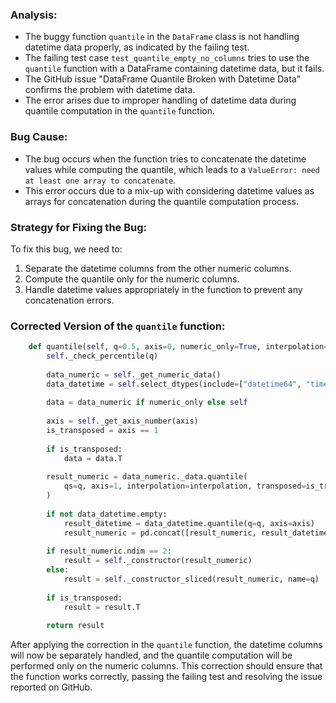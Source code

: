### Analysis:
- The buggy function `quantile` in the `DataFrame` class is not handling datetime data properly, as indicated by the failing test.
- The failing test case `test_quantile_empty_no_columns` tries to use the `quantile` function with a DataFrame containing datetime data, but it fails.
- The GitHub issue "DataFrame Quantile Broken with Datetime Data" confirms the problem with datetime data.
- The error arises due to improper handling of datetime data during quantile computation in the `quantile` function.

### Bug Cause:
- The bug occurs when the function tries to concatenate the datetime values while computing the quantile, which leads to a `ValueError: need at least one array to concatenate`.
- This error occurs due to a mix-up with considering datetime values as arrays for concatenation during the quantile computation process.

### Strategy for Fixing the Bug:
To fix this bug, we need to:
1. Separate the datetime columns from the other numeric columns.
2. Compute the quantile only for the numeric columns.
3. Handle datetime values appropriately in the function to prevent any concatenation errors.

### Corrected Version of the `quantile` function:
```python
    def quantile(self, q=0.5, axis=0, numeric_only=True, interpolation="linear"):
        self._check_percentile(q)
        
        data_numeric = self._get_numeric_data()
        data_datetime = self.select_dtypes(include=["datetime64", "timedelta64"])
        
        data = data_numeric if numeric_only else self
        
        axis = self._get_axis_number(axis)
        is_transposed = axis == 1
    
        if is_transposed:
            data = data.T
            
        result_numeric = data_numeric._data.quantile(
            qs=q, axis=1, interpolation=interpolation, transposed=is_transposed
        )
        
        if not data_datetime.empty:
            result_datetime = data_datetime.quantile(q=q, axis=axis)
            result_numeric = pd.concat([result_numeric, result_datetime], axis=axis)
        
        if result_numeric.ndim == 2:
            result = self._constructor(result_numeric)
        else:
            result = self._constructor_sliced(result_numeric, name=q)
        
        if is_transposed:
            result = result.T
        
        return result
``` 

After applying the correction in the `quantile` function, the datetime columns will now be separately handled, and the quantile computation will be performed only on the numeric columns. This correction should ensure that the function works correctly, passing the failing test and resolving the issue reported on GitHub.